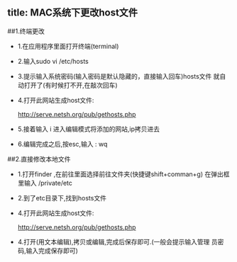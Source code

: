 title: MAC系统下更改host文件
---

##1.终端更改

* 1.在应用程序里面打开终端(terminal)

* 2.输入sudo vi /etc/hosts

* 3.提示输入系统密码(输入密码是默认隐藏的，直接输入回车)hosts文件	就自动打开了(有时候打不开,在敲次回车)
	
* 4.打开此网站生成host文件:
	
	<http://serve.netsh.org/pub/gethosts.php>


* 5.接着输入 i 进入编辑模式将添加的网站,ip拷贝进去

* 6.编辑完成之后,按esc,输入 : wq

##2.直接修改本地文件

* 1.打开finder ,在前往里面选择前往文件夹(快捷键shift+comman+g) 	在弹出框里输入 /private/etc
<!-- more -->
* 2.到了etc目录下,找到hosts文件
	
* 4.打开此网站生成host文件:
	
	<http://serve.netsh.org/pub/gethosts.php>
	
* 4.打开(用文本编辑),拷贝或编辑,完成后保存即可.(一般会提示输入管理	员密码,输入完成保存即可)